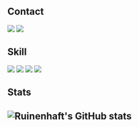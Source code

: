 <h2> Contact </h2>

<a href="https://eulennests.tistory.com/" target="_blank"><img src="https://img.shields.io/badge/Tistory-000000?style=flat-square&logo=Tistory&logoColor=ffffff"/></a> <a href="eulennests@gmail.com" target="_blank"><img src="https://img.shields.io/badge/Gmail-EA4335?style=flat-square&logo=Gmail&logoColor=ffffff"/></a>

<h2> Skill </h2>

<img src="https://img.shields.io/badge/Python-3776AB?style=flat-square&logo=Python&logoColor=white"> <img src="https://img.shields.io/badge/Java-F7DF1E?style=flat-square&logo=Java&logoColor=white"> <img src="https://img.shields.io/badge/Csharp-239120?style=flat-square&logo=Csharp&logoColor=white"/> <img src="https://img.shields.io/badge/MFC-239120?style=flat-square&logo=MFC&logoColor=white"/>

<h2> Stats <h2>
  
![Ruinenhaft's GitHub stats](https://github-readme-stats.vercel.app/api?username=Ruinenhaft&show_icons=true&theme=radical)

